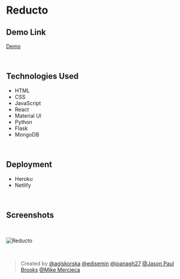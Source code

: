 # Reducto

## Demo Link 
[Demo](https://carbon-reducto.netlify.app/)
<p>&nbsp</p>

## Technologies Used 
- HTML
- CSS
- JavaScript
- React
- Material UI
- Python 
- Flask
- MongoDB
<p>&nbsp</p>

## Deployment
- Heroku
- Netlify
<p>&nbsp</p>

## Screenshots 
<p>&nbsp</p>

![Reducto](./src/assets/images/reducto-login.png)
<p>&nbsp</p>


> Created by
[@agiskorska](https://github.com/agiskorska)
[@edisemin](https://github.com/edisemin)
[@ioanagh27](https://github.com/ioanagh27)
[@Jason Paul Brooks](https://github.com/madCakes)
[@Mike Mercieca](https://github.com/Mike-Mercieca)
